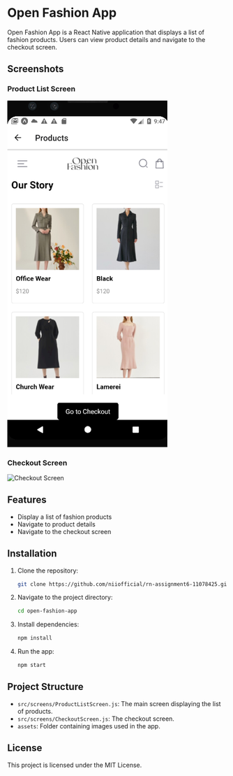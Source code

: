 # Open Fashion App

Open Fashion App is a React Native application that displays a list of fashion products. Users can view product details and navigate to the checkout screen.

## Screenshots

### Product List Screen
![Product List Screen](fashionUI\assets\products.png)

### Checkout Screen
![Checkout Screen](./assets/checkout.png)

## Features

- Display a list of fashion products
- Navigate to product details
- Navigate to the checkout screen

## Installation

1. Clone the repository:
    ```sh
    git clone https://github.com/niiofficial/rn-assignment6-11078425.git
    ```
2. Navigate to the project directory:
    ```sh
    cd open-fashion-app
    ```
3. Install dependencies:
    ```sh
    npm install
    ```
4. Run the app:
    ```sh
    npm start
    ```

## Project Structure

- `src/screens/ProductListScreen.js`: The main screen displaying the list of products.
- `src/screens/CheckoutScreen.js`: The checkout screen.
- `assets`: Folder containing images used in the app.

## License

This project is licensed under the MIT License.
